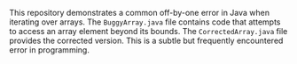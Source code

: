 This repository demonstrates a common off-by-one error in Java when iterating over arrays. The `BuggyArray.java` file contains code that attempts to access an array element beyond its bounds. The `CorrectedArray.java` file provides the corrected version.  This is a subtle but frequently encountered error in programming.